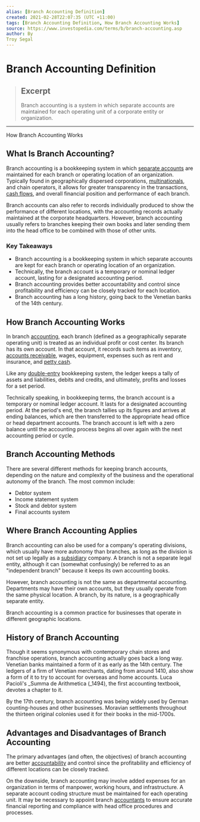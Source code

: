 ```yaml
---
alias: [Branch Accounting Definition]
created: 2021-02-28T22:07:35 (UTC +11:00)
tags: [Branch Accounting Definition, How Branch Accounting Works]
source: https://www.investopedia.com/terms/b/branch-accounting.asp
author: By
Troy Segal
---
```


# Branch Accounting Definition

> ## Excerpt
> Branch accounting is a system in which separate accounts are maintained for each operating unit of a corporate entity or organization.

---

How Branch Accounting Works
## What Is Branch Accounting?

Branch accounting is a bookkeeping system in which [separate accounts](https://www.investopedia.com/terms/s/separateaccount.asp) are maintained for each branch or operating location of an organization. Typically found in geographically dispersed corporations, [multinationals](https://www.investopedia.com/terms/m/multinationalcorporation.asp), and chain operators, it allows for greater transparency in the transactions, [cash flows](https://www.accountingtools.com/articles/what-is-cash-flow.html), and overall financial position and performance of each branch.

Branch accounts can also refer to records individually produced to show the performance of different locations, with the accounting records actually maintained at the corporate headquarters. However, branch accounting usually refers to branches keeping their own books and later sending them into the head office to be combined with those of other units.

### Key Takeaways

-   Branch accounting is a bookkeeping system in which separate accounts are kept for each branch or operating location of an organization.
-   Technically, the branch account is a temporary or nominal ledger account, lasting for a designated accounting period.
-   Branch accounting provides better accountability and control since profitability and efficiency can be closely tracked for each location.
-   Branch accounting has a long history, going back to the Venetian banks of the 14th century.

## How Branch Accounting Works

In branch [accounting](https://www.investopedia.com/terms/a/accounting.asp), each branch (defined as a geographically separate operating unit) is treated as an individual profit or cost center. Its branch has its own account. In that account, it records such items as inventory, [accounts receivable](https://www.investopedia.com/terms/a/accountsreceivable.asp), wages, equipment, expenses such as rent and insurance, and [petty cash](https://www.investopedia.com/terms/p/pettycash.asp).

Like any [double-entry](https://www.investopedia.com/terms/d/double-entry.asp) bookkeeping system, the ledger keeps a tally of assets and liabilities, debits and credits, and ultimately, profits and losses for a set period.

Technically speaking, in bookkeeping terms, the branch account is a temporary or nominal ledger account. It lasts for a designated accounting period. At the period's end, the branch tallies up its figures and arrives at ending balances, which are then transferred to the appropriate head office or head department accounts. The branch account is left with a zero balance until the accounting process begins all over again with the next accounting period or cycle.

## Branch Accounting Methods

There are several different methods for keeping branch accounts, depending on the nature and complexity of the business and the operational autonomy of the branch. The most common include:

-   Debtor system
-   Income statement system
-   Stock and debtor system
-   Final accounts system

## Where Branch Accounting Applies

Branch accounting can also be used for a company's operating divisions, which usually have more autonomy than branches, as long as the division is not set up legally as a [subsidiary](https://www.investopedia.com/terms/s/subsidiary.asp) company. A branch is not a separate legal entity, although it can (somewhat confusingly) be referred to as an "independent branch" because it keeps its own accounting books.

However, branch accounting is not the same as departmental accounting. Departments may have their own accounts, but they usually operate from the same physical location. A branch, by its nature, is a geographically separate entity.

Branch accounting is a common practice for businesses that operate in different geographic locations.

## History of Branch Accounting

Though it seems synonymous with contemporary chain stores and franchise operations, branch accounting actually goes back a long way. Venetian banks maintained a form of it as early as the 14th century. The ledgers of a firm of Venetian merchants, dating from around 1410, also show a form of it to try to account for overseas and home accounts. Luca Pacioli's _Summa de Arithmetica (_1494), the first accounting textbook, devotes a chapter to it.

By the 17th century, branch accounting was being widely used by German counting-houses and other businesses. Moravian settlements throughout the thirteen original colonies used it for their books in the mid-1700s.

## Advantages and Disadvantages of Branch Accounting

The primary advantages (and often, the objectives) of branch accounting are better [accountability](https://www.investopedia.com/terms/a/accountability.asp) and control since the profitability and efficiency of different locations can be closely tracked.

On the downside, branch accounting may involve added expenses for an organization in terms of manpower, working hours, and infrastructure. A separate account coding structure must be maintained for each operating unit. It may be necessary to appoint branch [accountants](https://www.investopedia.com/terms/a/accountant.asp) to ensure accurate financial reporting and compliance with head office procedures and processes.
